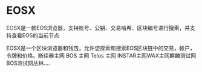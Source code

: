 # EOSX


EOSX是一款EOS浏览器，支持账号、公钥、交易哈希、区块编号进行搜索，并支持查看EOS的当前节点

‎EOSX‎‎是一个‎‎区块浏览器‎‎和钱包，允许您探索和搜索‎‎EOS‎‎区块链中的交易，帐户，令牌和价格。‎‎断续器‎‎主网 BOS 主网 Telos 主网 INSTAR‎‎主网WAX主网麒麟测试网BOS测试网丛林....
